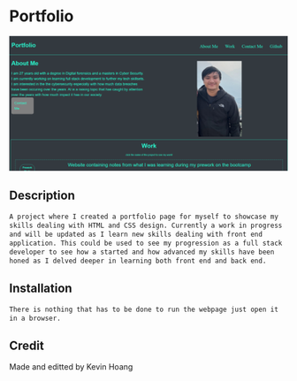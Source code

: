 # Portfolio

![alt text](portPreview.png)

## Description
    A project where I created a portfolio page for myself to showcase my skills dealing with HTML and CSS design. Currently a work in progress and will be updated as I learn new skills dealing with front end application. This could be used to see my progression as a full stack developer to see how a started and how advanced my skills have been honed as I delved deeper in learning both front end and back end.
## Installation
    There is nothing that has to be done to run the webpage just open it in a browser.


## Credit
Made and editted by Kevin Hoang